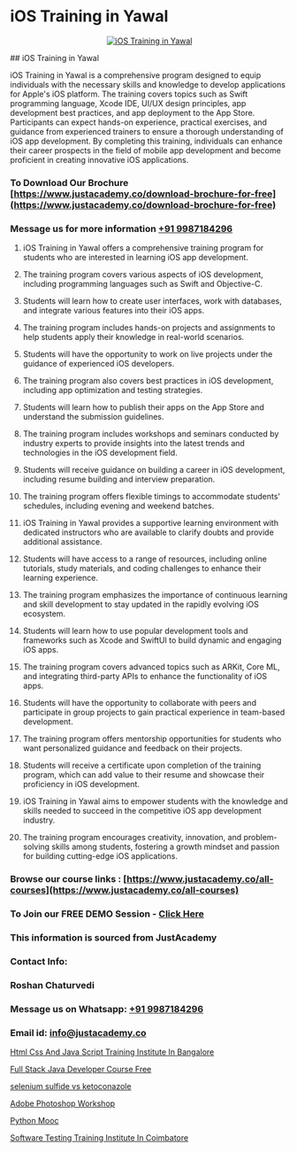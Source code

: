 # iOS Training in Yawal

<p align="center">
  <a href="https://justacademy.co/course-detail/ios-training">
    <img src="https://justacademy.co/storage2/course_image/1676636008_course_image.webp" alt="iOS Training in Yawal">
  </a>
</p>
## iOS Training in Yawal

iOS Training in Yawal is a comprehensive program designed to equip individuals with the necessary skills and knowledge to develop applications for Apple's iOS platform. The training covers topics such as Swift programming language, Xcode IDE, UI/UX design principles, app development best practices, and app deployment to the App Store. Participants can expect hands-on experience, practical exercises, and guidance from experienced trainers to ensure a thorough understanding of iOS app development. By completing this training, individuals can enhance their career prospects in the field of mobile app development and become proficient in creating innovative iOS applications.
### To Download Our Brochure [https://www.justacademy.co/download-brochure-for-free](https://www.justacademy.co/download-brochure-for-free)
### Message us for more information [+91 9987184296](https://api.whatsapp.com/send?phone=919987184296)
1) iOS Training in Yawal offers a comprehensive training program for students who are interested in learning iOS app development.

2) The training program covers various aspects of iOS development, including programming languages such as Swift and Objective-C.

3) Students will learn how to create user interfaces, work with databases, and integrate various features into their iOS apps.

4) The training program includes hands-on projects and assignments to help students apply their knowledge in real-world scenarios.

5) Students will have the opportunity to work on live projects under the guidance of experienced iOS developers.

6) The training program also covers best practices in iOS development, including app optimization and testing strategies.

7) Students will learn how to publish their apps on the App Store and understand the submission guidelines.

8) The training program includes workshops and seminars conducted by industry experts to provide insights into the latest trends and technologies in the iOS development field.

9) Students will receive guidance on building a career in iOS development, including resume building and interview preparation.

10) The training program offers flexible timings to accommodate students' schedules, including evening and weekend batches.

11) iOS Training in Yawal provides a supportive learning environment with dedicated instructors who are available to clarify doubts and provide additional assistance.

12) Students will have access to a range of resources, including online tutorials, study materials, and coding challenges to enhance their learning experience.

13) The training program emphasizes the importance of continuous learning and skill development to stay updated in the rapidly evolving iOS ecosystem.

14) Students will learn how to use popular development tools and frameworks such as Xcode and SwiftUI to build dynamic and engaging iOS apps.

15) The training program covers advanced topics such as ARKit, Core ML, and integrating third-party APIs to enhance the functionality of iOS apps.

16) Students will have the opportunity to collaborate with peers and participate in group projects to gain practical experience in team-based development.

17) The training program offers mentorship opportunities for students who want personalized guidance and feedback on their projects.

18) Students will receive a certificate upon completion of the training program, which can add value to their resume and showcase their proficiency in iOS development.

19) iOS Training in Yawal aims to empower students with the knowledge and skills needed to succeed in the competitive iOS app development industry.

20) The training program encourages creativity, innovation, and problem-solving skills among students, fostering a growth mindset and passion for building cutting-edge iOS applications.

### Browse our course links : [https://www.justacademy.co/all-courses](https://www.justacademy.co/all-courses) 
### To Join our FREE DEMO Session - [Click Here](https://www.justacademy.co/register-for-course-demo)


### This information is sourced from JustAcademy
### Contact Info:
### Roshan Chaturvedi
### Message us on Whatsapp: [+91 9987184296](https://api.whatsapp.com/send?phone=919987184296)
### Email id: [info@justacademy.co](mailto:info@justacademy.co)
                
[Html Css And Java Script Training Institute In Bangalore](https://www.linkedin.com/pulse/html-css-java-script-training-institute-bangalore-4ygme?trackingId=AaPm9mrugrjBYFHyv6nOmA%3D%3D&lipi=urn%3Ali%3Apage%3Ad_flagship3_company_admin%3BihWdGtFLSGiUoHftbcLC7g%3D%3D)

[Full Stack Java Developer Course Free](https://www.linkedin.com/pulse/full-stack-java-developer-course-free-justacademy-coimbatore-zkkac/)

[selenium sulfide vs ketoconazole](https://medium.com/@abhidnya.1068/selenium-sulfide-vs-ketoconazole-1ae0b03fd5cd)

[Adobe Photoshop Workshop](https://medium.com/@negishivu99/adobe-photoshop-workshop-23eb4ab1b727)

[Python Mooc](https://justacademyin.github.io/justacademy/python-mooc)

[Software Testing Training Institute In Coimbatore](https://justacademyin.github.io/justacademy/software-testing-training-institute-in-coimbatore)

